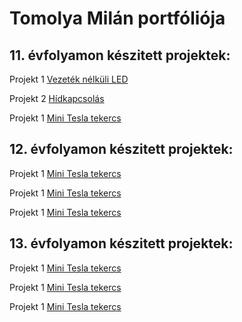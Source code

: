 # Tomolya Milán portfóliója

## 11. évfolyamon készitett projektek:

Projekt 1 [Vezeték nélküli LED](/11/projekt01/projekt01.md)

Projekt 2 [Hídkapcsolás](/11/projekt01/projekt02/projekt02.md) 

Projekt 1 [Mini Tesla tekercs](https:/) 
 
## 12. évfolyamon készitett projektek:

Projekt 1 [Mini Tesla tekercs](https:/)

Projekt 1 [Mini Tesla tekercs](https:/)

Projekt 1 [Mini Tesla tekercs](https:/)

## 13. évfolyamon készitett projektek:

Projekt 1 [Mini Tesla tekercs](https:/)

Projekt 1 [Mini Tesla tekercs](https:/)

Projekt 1 [Mini Tesla tekercs](https:/)

[def]: https://tomolyamilan.github.io/portfolio/11/projekt01/index.md